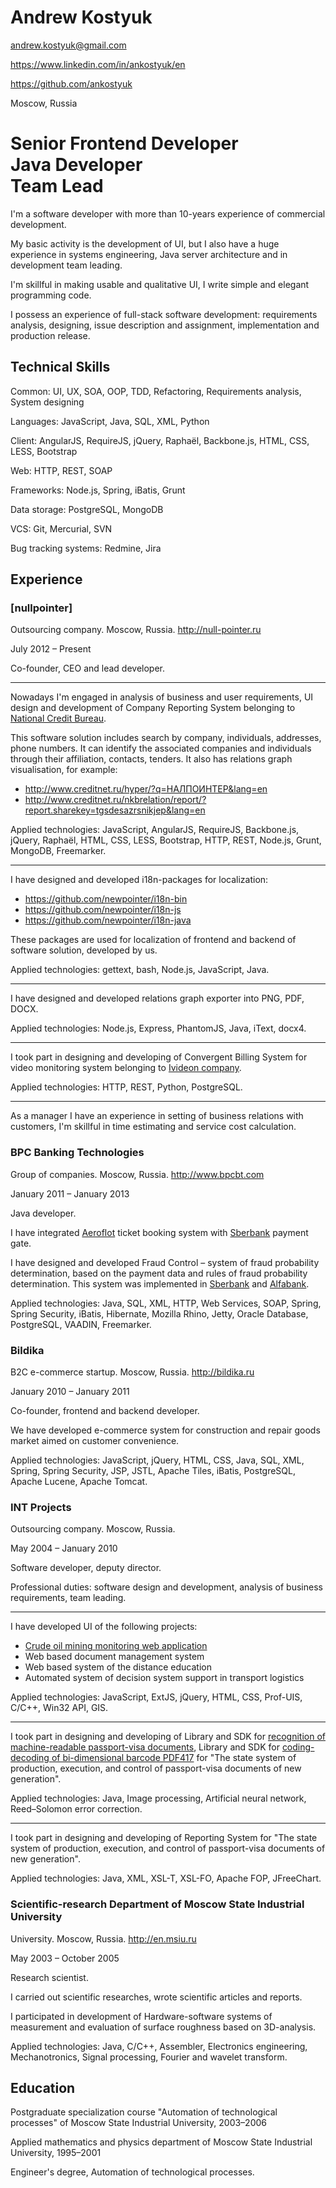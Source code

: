 # Andrew Kostyuk

[andrew.kostyuk@gmail.com](mailto:andrew.kostyuk@gmail.com)

https://www.linkedin.com/in/ankostyuk/en

https://github.com/ankostyuk

Moscow, Russia


# Senior Frontend Developer<br>Java Developer<br>Team Lead

I'm a software developer with more than 10-years experience of commercial development.

My basic activity is the development of UI, but I also have a huge experience
in systems engineering, Java server architecture and in development team leading.

I'm skillful in making usable and qualitative UI,
I write simple and elegant programming code.

I possess an experience of full-stack software development:
requirements analysis, designing, issue description and assignment,
implementation and production release.


## Technical Skills

Common: UI, UX, SOA, OOP, TDD, Refactoring, Requirements analysis, System designing

Languages: JavaScript, Java, SQL, XML, Python

Client: AngularJS, RequireJS, jQuery, Raphaël, Backbone.js, HTML, CSS, LESS, Bootstrap

Web: HTTP, REST, SOAP

Frameworks: Node.js, Spring, iBatis, Grunt

Data storage: PostgreSQL, MongoDB

VCS: Git, Mercurial, SVN

Bug tracking systems: Redmine, Jira

## Experience

### [nullpointer]

Outsourcing company. Moscow, Russia. http://null-pointer.ru

July 2012 – Present

Co-founder, CEO and lead developer.

* * *

Nowadays I'm engaged in analysis of business and user requirements,
UI design and development of Company Reporting System
belonging to [National Credit Bureau](http://www.creditnet.ru?lang=en).

This software solution includes search by company, individuals, addresses, phone numbers.
It can identify the associated companies and individuals
through their affiliation, contacts, tenders.
It also has relations graph visualisation, for example:
* http://www.creditnet.ru/hyper/?q=НАЛПОИНТЕР&lang=en
* http://www.creditnet.ru/nkbrelation/report/?report.sharekey=tgsdesazrsnikjep&lang=en

Applied technologies: JavaScript, AngularJS, RequireJS, Backbone.js, jQuery, Raphaël, HTML, CSS, LESS, Bootstrap, HTTP, REST, Node.js, Grunt, MongoDB, Freemarker.

* * *

I have designed and developed i18n-packages for localization:
* https://github.com/newpointer/i18n-bin
* https://github.com/newpointer/i18n-js
* https://github.com/newpointer/i18n-java

These packages are used for localization of frontend and backend of software solution, developed by us.

Applied technologies: gettext, bash, Node.js, JavaScript, Java.

* * *

I have designed and developed relations graph exporter into PNG, PDF, DOCX.

Applied technologies: Node.js, Express, PhantomJS, Java, iText, docx4.

* * *

I took part in designing and developing of Convergent Billing System
for video monitoring system belonging to [Ivideon company](http://www.ivideon.com/).

Applied technologies: HTTP, REST, Python, PostgreSQL.

* * *

As a manager I have an experience in setting of business relations with customers,
I'm skillful in time estimating and service cost calculation.

### BPC Banking Technologies

Group of companies. Moscow, Russia. http://www.bpcbt.com

January 2011 – January 2013

Java developer.

I have integrated [Aeroflot](http://www.aeroflot.ru/cms/en) ticket booking system with [Sberbank](http://www.sberbank.ru/en/) payment gate.

I have designed and developed Fraud Control – system of fraud probability determination,
based on the payment data and rules of fraud probability determination.
This system was implemented in [Sberbank](http://www.sberbank.ru/en/) and [Alfabank](http://alfabank.com/).

Applied technologies: Java, SQL, XML, HTTP, Web Services, SOAP, Spring, Spring Security, iBatis, Hibernate, Mozilla Rhino, Jetty, Oracle Database, PostgreSQL, VAADIN, Freemarker.

### Bildika

B2C e-commerce startup. Moscow, Russia. http://bildika.ru

January 2010 – January 2011

Co-founder, frontend and backend developer.

We have developed e-commerce system for construction and repair goods market aimed on customer convenience.

Applied technologies: JavaScript, jQuery, HTML, CSS, Java, SQL, XML, Spring, Spring Security, JSP, JSTL, Apache Tiles, iBatis, PostgreSQL, Apache Lucene, Apache Tomcat.

### INT Projects

Outsourcing company. Moscow, Russia.

May 2004 – January 2010

Software developer, deputy director.

Professional duties: software design and development,
analysis of business requirements, team leading.

* * *

I have developed UI of the following projects:
* [Crude oil mining monitoring web application](https://cloud.githubusercontent.com/assets/384381/12264765/ed6cf7e6-b949-11e5-8267-1eb8beed2f5f.png)
* Web based document management system
* Web based system of the distance education
* Automated system of decision system support in transport logistics

Applied technologies: JavaScript, ExtJS, jQuery, HTML, CSS, Prof-UIS, C/C++, Win32 API, GIS.

* * *

I took part in designing and developing
of Library and SDK for [recognition of machine-readable passport-visa documents](https://cloud.githubusercontent.com/assets/384381/12264189/0ab47288-b946-11e5-9412-f681a1e8b7e0.png),
Library and SDK for [coding-decoding of bi-dimensional barcode PDF417](https://cloud.githubusercontent.com/assets/384381/12264200/28479b5e-b946-11e5-8f4e-8cbad4e0fbfb.png)
for "The state system of production, execution, and control of passport-visa documents of new generation".

Applied technologies: Java, Image processing, Artificial neural network, Reed–Solomon error correction.

* * *

I took part in designing and developing of Reporting System
for "The state system of production, execution, and control of passport-visa documents of new generation".

Applied technologies: Java, XML, XSL-T, XSL-FO, Apache FOP, JFreeChart.

### Scientific-research Department of Moscow State Industrial University

University. Moscow, Russia. http://en.msiu.ru

May 2003 – October 2005

Research scientist.

I carried out scientific researches, wrote scientific articles and reports.

I participated in development of Hardware-software systems of measurement and evaluation of surface roughness based on 3D-analysis.

Applied technologies: Java, С/С++, Assembler, Electronics engineering, Mechanotronics, Signal processing, Fourier and wavelet transform.

## Education

Postgraduate specialization course "Automation of technological processes" of Moscow State Industrial University, 2003–2006

Applied mathematics and physics department of Moscow State Industrial University, 1995–2001

Engineer's degree, Automation of technological processes.
